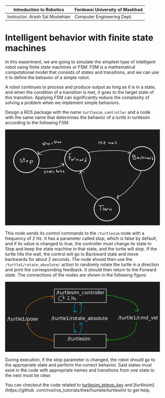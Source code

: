 |  Introduction to Robotics |  Ferdowsi University of Mashhad |
|---|---|
|  Instructor: Arash Sal Moslehian |  Computer Engineering Dept. |

# Intelligent behavior with finite state machines

In this experiment, we are going to simulate the simplest type of intelligent robot using finite state machines or FSM. FSM is a mathematical computational model that consists of states and transitions, and we can use it to define the behavior of a simple robot.

A robot continues to process and produce output as long as it is in a state, and when the condition of a transition is met, it goes to the target state of this transition. Applying FSM can significantly reduce the complexity of solving a problem when we implement simple behaviors.

Design a ROS package with the name `turtlesim_controller` and a node with the same name that determines the behavior of a turtle in turtlesim according to the following FSM.

![](assets/lab2/fsm.png)

This node sends its control commands to the `/turtlesim` node with a frequency of 2 Hz. It has a parameter called stop, which is false by default, and if its value is changed to true, the controller must change its state to Stop and keep the state machine in that state, and the turtle will stop. If the turtle hits the wall, the control will go to Backward state and move backwards for about 2 seconds. The node should then use the `/turtle1/rotate_absolute/` action to randomly rotate the turtle in a direction and print the corresponding feedback. It should then return to the Forward state. The connections of the nodes are shown in the following figure:

![](assets/lab2/graph.png)

During execution, if the stop parameter is changed, the robot should go to the appropriate state and perform the correct behavior. Said states must exist in the code with appropriate names and transitions from one state to the next must be clear.

You can checkout the code related to [turtlesim_teleop_key](https://github.com/ros/ros_tutorials/blob/db6328879831b4abadac939bd69b43133414c0db/turtlesim/tutorials/teleop_turtle_key.cpp) and [*turtlesim*](https://github .com/ros/ros_tutorials/tree/humble/turtlesim)  to get help.